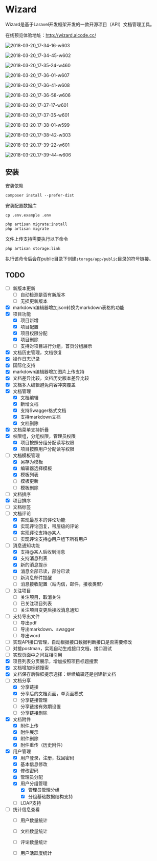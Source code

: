 # Wizard 

Wizard是基于Laravel开发框架开发的一款开源项目（API）文档管理工具。

在线预览体验地址：http://wizard.aicode.cc/

![2018-03-20_17-34-16-w603](https://oayrssjpa.qnssl.com/2018-03-20_17-34-16.png)

![2018-03-20_17-34-45-w602](https://oayrssjpa.qnssl.com/2018-03-20_17-34-45.png)

![2018-03-20_17-35-24-w460](https://oayrssjpa.qnssl.com/2018-03-20_17-35-24.png)

![2018-03-20_17-36-01-w607](https://oayrssjpa.qnssl.com/2018-03-20_17-36-01.png)

![2018-03-20_17-36-41-w608](https://oayrssjpa.qnssl.com/2018-03-20_17-36-41.png)

![2018-03-20_17-36-58-w606](https://oayrssjpa.qnssl.com/2018-03-20_17-36-58.png)

![2018-03-20_17-37-17-w601](https://oayrssjpa.qnssl.com/2018-03-20_17-37-17.png)

![2018-03-20_17-37-35-w601](https://oayrssjpa.qnssl.com/2018-03-20_17-37-35.png)

![2018-03-20_17-38-01-w599](https://oayrssjpa.qnssl.com/2018-03-20_17-38-01.png)

![2018-03-20_17-38-42-w303](https://oayrssjpa.qnssl.com/2018-03-20_17-38-42.png)

![2018-03-20_17-39-22-w601](https://oayrssjpa.qnssl.com/2018-03-20_17-39-22.png)

![2018-03-20_17-39-44-w606](https://oayrssjpa.qnssl.com/2018-03-20_17-39-44.png)



## 安装

安装依赖

    composer install --prefer-dist

安装配置数据库

    cp .env.example .env
    
    php artisan migrate:install
    php artisan migrate
    
文件上传支持需要执行以下命令

    php artisan storage:link
    
执行该命令后会在public目录下创建`storage/app/public`目录的符号链接。

## TODO

* [ ] 新版本更新
    * [ ] 自动检测是否有新版本
    * [ ] 无损更新版本
* [x] markdown编辑器增加json转换为markdown表格的功能
* [x] 项目功能
    * [x] 项目新增
    * [x] 项目配置
    * [x] 项目权限分配
    * [x] 项目删除
    * [ ] 支持对项目进行分组，首页分组展示
* [x] 文档历史管理，文档恢复
* [x] 操作日志记录
* [x] 国际化支持
* [x] markdown编辑器增加图片上传支持
* [x] 文档差异比较，文档历史版本差异比较
* [x] 文档多人编辑避免内容冲突覆盖
* [x] 文档管理
    * [x] 文档编辑
    * [x] 新增文档
    * [x] 支持Swagger格式文档
    * [x] 支持markdown文档
    * [x] 文档删除
* [x] 文档菜单支持折叠
* [x] 权限组，分组权限，管理员权限
    * [x] 项目按照分组分配读写权限
    * [x] 项目按照用户分配读写权限
* [ ] 文档模板管理
    * [x] 另存为模板
    * [x] 编辑器选择模板
    * [x] 模板列表
    * [ ] 模板更新
    * [ ] 模板删除
* [ ] 文档排序
* [x] 项目排序
* [ ] 文档标签
* [ ] 文档评论
    * [x] 实现最基本的评论功能
    * [x] 实现评论回复，带层级的评论
    * [x] 实现评论支持@某人
    * [ ] 实现评论支持@用户组下所有用户
* [ ] 消息通知功能
    * [x] 支持@某人后收到消息
    * [x] 支持消息列表
    * [x] 新的消息提示
    * [x] 消息全部已读，部分已读
    * [ ] 新消息邮件提醒
    * [ ] 消息接收配置（站内信，邮件，接收类型）
* [ ] 关注项目
    * [ ] 关注项目，取消关注
    * [ ] 已关注项目列表
    * [ ] 关注项目变更后接收消息通知
* [ ] 支持导出文件
    * [ ] 导出pdf
    * [ ] 导出markdown、swagger
    * [ ] 导出word
* [ ] 实现API接口管理，自动根据接口数据判断接口是否需要修改
* [ ] 对接postman，实现自动生成接口文档，接口测试
* [ ] 实现页面中之间互相引用
* [x] 项目列表分页展示，增加按照项目标题搜索
* [x] 文档增加标题搜索
* [x] 文档保存后弹框提示选择：继续编辑还是创建新文档
* [ ] 文档分享
    * [x] 分享链接
    * [x] 分享后的文档页面，单页面模式
    * [ ] 分享链接管理
    * [ ] 分享链接有效期设置
    * [ ] 分享链接删除
* [x] 文档附件
    * [x] 附件上传
    * [x] 附件展示
    * [x] 附件删除
    * [x] 附件重传（历史附件）
* [x] 用户管理
    * [x] 用户登录，注册，找回密码
    * [x] 基本信息修改
    * [x] 修改密码
    * [x] 管理员分配
    * [x] 用户分组管理
        * [x] 管理员管理分组
        * [x] 分组基础数据结构支持
    * [ ] LDAP支持
* [ ] 统计信息查看
    * [ ] 用户数量统计
    * [ ] 文档数量统计
    * [ ] 评论数量统计
    * [ ] 用户活跃度统计

